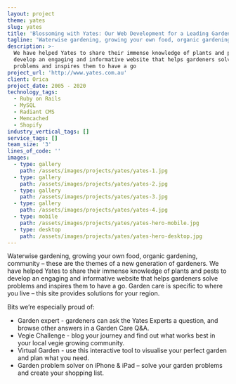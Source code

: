 ```yaml
---
layout: project
theme: yates
slug: yates
title: 'Blossoming with Yates: Our Web Development for a Leading Garden Care Brand'
tagline: 'Waterwise gardening, growing your own food, organic gardening, community'
description: >-
  We have helped Yates to share their immense knowledge of plants and pests to
  develop an engaging and informative website that helps gardeners solve
  problems and inspires them to have a go
project_url: 'http://www.yates.com.au'
client: Orica
project_date: 2005 - 2020
technology_tags:
  - Ruby on Rails
  - MySQL
  - Radiant CMS
  - Memcached
  - Shopify
industry_vertical_tags: []
service_tags: []
team_size: '3'
lines_of_code: ''
images:
  - type: gallery
    path: /assets/images/projects/yates/yates-1.jpg
  - type: gallery
    path: /assets/images/projects/yates/yates-2.jpg
  - type: gallery
    path: /assets/images/projects/yates/yates-3.jpg
  - type: gallery
    path: /assets/images/projects/yates/yates-4.jpg
  - type: mobile
    path: /assets/images/projects/yates/yates-hero-mobile.jpg
  - type: desktop
    path: /assets/images/projects/yates/yates-hero-desktop.jpg
---
```


Waterwise gardening, growing your own food, organic gardening, community – these are the themes of a new generation of gardeners. We have helped Yates to share their immense knowledge of plants and pests to develop an engaging and informative website that helps gardeners solve problems and inspires them to have a go. Garden care is specific to where you live – this site provides solutions for your region.

Bits we’re especially proud of:

* Garden expert - gardeners can ask the Yates Experts a question, and browse other answers in a Garden Care Q\&A.
* Vegie Challenge - blog your journey and find out what works best in your local vegie growing community.
* Virtual Garden - use this interactive tool to visualise your perfect garden and plan what you need.
* Garden problem solver on iPhone & iPad – solve your garden problems and create your shopping list.
